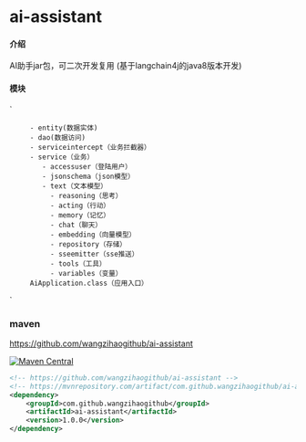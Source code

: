 # ai-assistant

#### 介绍

AI助手jar包，可二次开发复用 (基于langchain4j的java8版本开发)

#### 模块

`

         - entity(数据实体)
         - dao(数据访问)
         - serviceintercept（业务拦截器）
         - service（业务）
            - accessuser（登陆用户）
            - jsonschema（json模型）
            - text（文本模型）
              - reasoning（思考）
              - acting（行动）
              - memory（记忆）
              - chat（聊天）
              - embedding（向量模型）
              - repository（存储）
              - sseemitter（sse推送）
              - tools（工具）
              - variables（变量）
         AiApplication.class（应用入口）

`

### maven

https://github.com/wangzihaogithub/ai-assistant

[![Maven Central](https://maven-badges.herokuapp.com/maven-central/com.github.wangzihaogithub/ai-assistant/badge.svg)](https://search.maven.org/search?q=g:com.github.wangzihaogithub%20AND%20a:ai-assistant)

```xml
<!-- https://github.com/wangzihaogithub/ai-assistant -->
<!-- https://mvnrepository.com/artifact/com.github.wangzihaogithub/ai-assistant -->
<dependency>
    <groupId>com.github.wangzihaogithub</groupId>
    <artifactId>ai-assistant</artifactId>
    <version>1.0.0</version>
</dependency>
```
